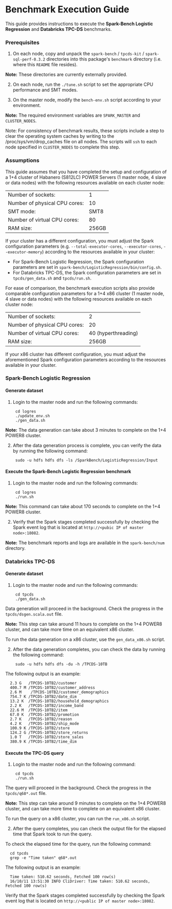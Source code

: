 # Benchmark Execution Guide

This guide provides instructions to execute the **Spark-Bench Logistic Regression** and **Databricks TPC-DS** benchmarks.

### Prerequisites

1. On each node, copy and unpack the `spark-bench` / `tpcds-kit` / `spark-sql-perf-0.3.2` directories into this package's `benchmark` directory (i.e. where this `README` file resides).

  **Note:** These directories are currently externally provided.

2. On each node, run the `./tune.sh` script to set the appropriate CPU performance and SMT modes.

3. On the master node, modify the `bench-env.sh` script according to your environment.

  **Note:** The required environment variables are `SPARK_MASTER` and `CLUSTER_NODES`.


Note:  For consistency of benchmark results, these scripts include a step to clear the operating system caches by writing to the /proc/sys/vm/drop_caches file on all nodes.  The scripts will `ssh` to each node specified in `CLUSTER_NODES` to complete this step.
 
### Assumptions

This guide assumes that you have completed the setup and configuration of a 1+4 cluster of Habanero (S812LC) POWER Servers (1 master node, 4 slave or data nodes) with the following resources available on each cluster node:

| | |
| --- | --- |
| Number of sockets: | 1 |
| Number of physical CPU cores: | 10 |
| SMT mode: | SMT8 |
| Number of virtual CPU cores: | 80 |
| RAM size: | 256GB |

If your cluster has a different configuration, you must adjust the Spark configuration parameters (e.g. `--total-executor-cores`, `--executor-cores`, `--executor-memory`) according to the resources available in your cluster:

* For Spark-Bench Logistic Regression, the Spark configuration parameters are set in `spark-bench/LogisticRegression/bin/config.sh`. 
* For Databricks TPC-DS, the Spark configuration parameters are set in `tpcds/gen_data.sh` and `tpcds/run.sh`.

For ease of comparison, the benchmark execution scripts also provide comparable configuration parameters for a 1+4 x86 cluster (1 master node, 4 slave or data nodes) with the following resources available on each cluster node:

| | |
| --- | --- |
| Number of sockets: | 2 |
| Number of physical CPU cores: | 20 |
| Number of virtual CPU cores: | 40 (hyperthreading) |
| RAM size: | 256GB |

If your x86 cluster has different configuration, you must adjust the aforementioned Spark configuration parameters according to the resources available in your cluster.

### Spark-Bench Logistic Regression
 
#### Generate dataset
 
1. Login to the master node and run the following commands: 

        cd logres
        ./update_env.sh
        ./gen_data.sh
 
  **Note:** The data generation can take about 3 minutes to complete on the 1+4 POWER8 cluster. 
 
2. After the data generation process is complete, you can verify the data by running the following command:

        sudo -u hdfs hdfs dfs -ls /SparkBench/LogisticRegression/Input

#### Execute the Spark-Bench Logistic Regression benchmark
 
1. Login to the master node and run the following commands: 

        cd logres
        ./run.sh
 
  **Note:** This command can take about 170 seconds to complete on the 1+4 POWER8 cluster. 
 
2. Verify that the Spark stages completed successfully by checking the Spark event log that is located at `http://<pubic IP of master node>:18082`. 
 
  **Note:** The benchmark reports and logs are available in the `spark-bench/num` directory. 
 

 
### Databricks TPC-DS
 
#### Generate dataset
 
1. Login to the master node and run the following commands: 
 
        cd tpcds
        ./gen_data.sh
 
  Data generation will proceed in the background.  Check the progress in the `tpcds/dsgen.scala.out` file.
 
  **Note:** This step can take around 11 hours to complete on the 1+4  POWER8 cluster, and can take more time on an equivalent x86 cluster. 
 
  To run the data generation on a x86 cluster, use the `gen_data_x86.sh` script. 
 
2. After the data generation completes, you can check the data by running the following command:
 
        sudo -u hdfs hdfs dfs -du -h /TPCDS-10TB
 
  The following output is an example: 

      2.3 G   /TPCDS-10TB2/customer
      400.7 M /TPCDS-10TB2/customer_address
      2.6 M    /TPCDS-10TB2/customer_demographics
      754.7 K /TPCDS-10TB2/date_dim
      13.2 K  /TPCDS-10TB2/household_demographics
      2.2 K   /TPCDS-10TB2/income_band
      22.6 M  /TPCDS-10TB2/item
      67.0 K  /TPCDS-10TB2/promotion
      2.7 K   /TPCDS-10TB2/reason
      4.2 K   /TPCDS-10TB2/ship_mode
      100.9 K /TPCDS-10TB2/store
      124.2 G /TPCDS-10TB2/store_returns
      1.0 T   /TPCDS-10TB2/store_sales
      380.9 K /TPCDS-10TB2/time_dim
 
#### Execute the TPC-DS query
 
1. Login to the master node and run the following command: 

        cd tpcds
        ./run.sh
 
  The query will proceed in the background.  Check the progress in the `tpcds/q68*.out` file.
 
  **Note:** This step can take around 9 minutes to complete on the 1+4  POWER8 cluster, and can take more time to complete on an equivalent x86 cluster. 
 
  To run the query on a x86 cluster, you can run the `run_x86.sh` script.
 
2. After the query completes, you can check the output file for the elapsed time that Spark took to run the query.
 
  To check the elapsed time for the query, run the following command:

      cd tpcds
      grep -e "Time taken" q68*.out

  The following output is an example:

      Time taken: 510.62 seconds, Fetched 100 row(s)
      16/10/11 13:51:30 INFO CliDriver: Time taken: 510.62 seconds, Fetched 100 row(s)
 
  Verify that the Spark stages completed successfully by checking the Spark event log that is located on `http://<public IP of master node>:18082`.
